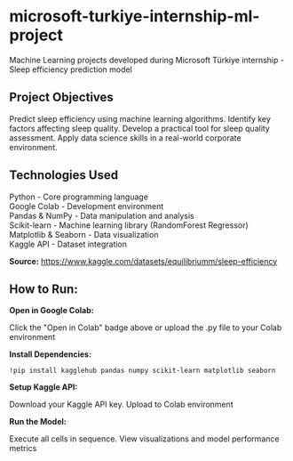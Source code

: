 # microsoft-turkiye-internship-ml-project

Machine Learning projects developed during Microsoft Türkiye internship - Sleep efficiency prediction model

## Project Objectives

Predict sleep efficiency using machine learning algorithms. Identify key factors affecting sleep quality. Develop a practical tool for sleep quality assessment. Apply data science skills in a real-world corporate environment.

## Technologies Used

Python - Core programming language  
Google Colab - Development environment  
Pandas & NumPy - Data manipulation and analysis  
Scikit-learn - Machine learning library (RandomForest Regressor)  
Matplotlib & Seaborn - Data visualization  
Kaggle API - Dataset integration

**Source:** https://www.kaggle.com/datasets/equilibriumm/sleep-efficiency

## How to Run:

**Open in Google Colab:**

Click the "Open in Colab" badge above or upload the .py file to your Colab environment

**Install Dependencies:** 

```
!pip install kagglehub pandas numpy scikit-learn matplotlib seaborn
```

**Setup Kaggle API:**

Download your Kaggle API key. Upload to Colab environment

**Run the Model:**

Execute all cells in sequence. View visualizations and model performance metrics
